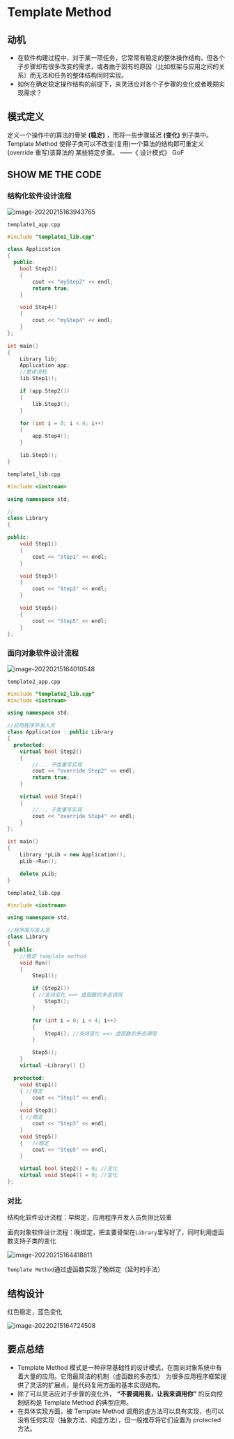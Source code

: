 # Template Method

## 动机

- 在软件构建过程中，对于某一项任务，它常常有稳定的整体操作结构，但各个子步骤却有很多改变的需求，或者由于固有的原因（比如框架与应用之间的关系）而无法和任务的整体结构同时实现。
- 如何在确定稳定操作结构的前提下，来灵活应对各个子步骤的变化或者晚期实现需求？

## 模式定义

定义一个操作中的算法的骨架 **(稳定)** ，而将一些步骤延迟 **(变化)** 到子类中。 Template Method 使得子类可以不改变(复用)一个算法的结构即可重定义(override 重写)该算法的 某些特定步骤。 ——《 设计模式》 GoF



## SHOW ME THE CODE

### 结构化软件设计流程

![image-20220215163943765](https://s2.loli.net/2022/02/15/pWQh8BR2P7vO4kJ.png)

`template1_app.cpp`

```cpp
#include "template1_lib.cpp"

class Application
{
  public:
	bool Step2()
	{
		cout << "myStep2" << endl;
		return true;
	}

	void Step4()
	{
		cout << "myStep4" << endl;
	}
};

int main()
{
	Library lib;
	Application app;
	//整体流程
	lib.Step1();

	if (app.Step2())
	{
		lib.Step3();
	}

	for (int i = 0; i < 4; i++)
	{
		app.Step4();
	}

	lib.Step5();
}
```

`template1_lib.cpp`

```cpp
#include <iostream>

using namespace std;

//
class Library
{

public:
	void Step1()
	{
		cout << "Step1" << endl;
	}

	void Step3()
	{
		cout << "Step3" << endl;
	}

	void Step5()
	{
		cout << "Step5" << endl;
	}
};
```

### 面向对象软件设计流程

![image-20220215164010548](https://s2.loli.net/2022/02/15/bxEa1IRiO4gQYUu.png)

`template2_app.cpp`

```cpp
#include "template2_lib.cpp"
#include <iostream>

using namespace std;

//应用程序开发人员
class Application : public Library
{
  protected:
	virtual bool Step2()
	{
		//... 子类重写实现
		cout << "override Step2" << endl;
		return true;
	}

	virtual void Step4()
	{
		//... 子类重写实现
		cout << "override Step4" << endl;
	}
};

int main()
{
	Library *pLib = new Application();
	pLib->Run();

	delete pLib;
}
```

`template2_lib.cpp`

```cpp
#include <iostream>

using namespace std;

//程序库开发人员
class Library
{
  public:
    //稳定 template method
    void Run()
    {
        Step1();

        if (Step2())
        { //支持变化 ==> 虚函数的多态调用
            Step3();
        }

        for (int i = 0; i < 4; i++)
        {
            Step4(); //支持变化 ==> 虚函数的多态调用
        }

        Step5();
    }
    virtual ~Library() {}

  protected:
    void Step1()
    { //稳定
        cout << "Step1" << endl;
    }
    void Step3()
    { //稳定
        cout << "Step3" << endl;
    }
    void Step5()
    {   //稳定
        cout << "Step5" << endl;
    }

    virtual bool Step2() = 0; //变化
    virtual void Step4() = 0; //变化
};
```



### 对比

结构化软件设计流程：早绑定，应用程序开发人员负担比较重

面向对象软件设计流程：晚绑定，把主要骨架在`Library`里写好了，同时利用虚函数支持子类的变化

![image-20220215164418811](https://s2.loli.net/2022/02/15/7gqbmvOkrCe1oBa.png)

`Template Method`通过虚函数实现了晚绑定（延时的手法）

## 结构设计

红色稳定，蓝色变化

![image-20220215164724508](https://s2.loli.net/2022/02/15/WIARsgBGY7liKx1.png)



## 要点总结

- Template Method 模式是一种非常基础性的设计模式，在面向对象系统中有着大量的应用。它用最简洁的机制（虚函数的多态性） 为很多应用程序框架提供了灵活的扩展点，是代码复用方面的基本实现结构。
- 除了可以灵活应对子步骤的变化外， **“不要调用我，让我来调用你”** 的反向控制结构是 Template Method 的典型应用。
- 在具体实现方面，被 Template Method 调用的虚方法可以具有实现，也可以没有任何实现（抽象方法、纯虚方法），但一般推荐将它们设置为 protected 方法。